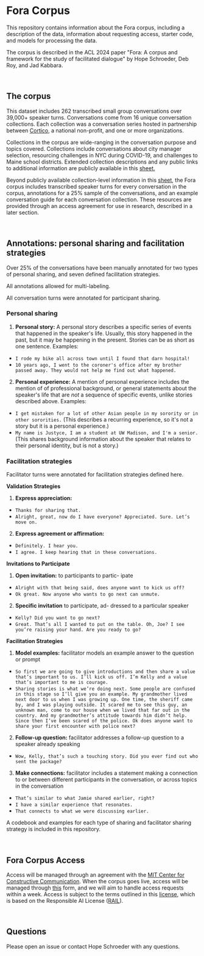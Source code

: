 # Fora Corpus

This repository contains information about the Fora corpus, including a description of the data, information about requesting access, starter code, and models for processing the data.

The corpus is described in the ACL 2024 paper "Fora: A corpus and framework for the study of facilitated dialogue" by Hope Schroeder, Deb Roy, and Jad Kabbara.

<br>

## The corpus

This dataset includes 262 transcribed small group conversations over 39,000+ speaker turns.
Conversations come from 16 unique conversation collections. Each collection was a conversation series hosted in partnership between [Cortico](https://cortico.ai/), a national non-profit, and one or more organizations. 

Collections in the corpus are wide-ranging in the conversation purpose and topics covered. Collections include conversations about city manager selection, resourcing challenges in NYC during COVID-19, and challenges to Maine school districts.
Extended collection descriptions and any public links to additional information are publicly available in this [sheet.](https://github.com/schropes/fora-corpus/blob/main/Fora%20corpus%20-%20collection%20information.csv)

Beyond publicly available collection-level information in this [sheet](https://github.com/schropes/fora-corpus/blob/main/Fora%20corpus%20-%20collection%20information.csv), the Fora corpus includes transcribed speaker turns for every conversation in the corpus, annotations for a 25% sample of the conversations, and an example conversation guide for each conversation collection. These resources are provided through an access agreement for use in research, described in a later section.

<br>

## Annotations: personal sharing and facilitation strategies

Over 25% of the conversations have been manually annotated for two types of personal sharing, and seven defined facilitation strategies.

All annotations allowed for multi-labeling.

All conversation turns were annotated for participant sharing. 

### Personal sharing
1. __Personal story:__
A personal story describes a specific series of events that happened in the speaker's life. Usually, this story happened in the past, but it may be happening in the present. Stories can be as short as one sentence.
Examples:
* `I rode my bike all across town until I found that darn hospital!`
* `10 years ago, I went to the coroner's office after my brother passed away. They would not help me find out what happened.`
2. __Personal experience:__
A mention of personal experience includes the mention of of professional background, or general statements about the speaker's life that are *not* a sequence of specific events, unlike stories described above.
Examples:
* `I get mistaken for a lot of other Asian people in my sorority or in other sororities.` (This describes a recurring experience, so it's not a story but it is a personal experience.)
* `My name is Justyce, I am a student at UW Madison, and I'm a senior.` (This shares background information about the speaker that relates to their personal identity, but is not a story.)


### Facilitation strategies

Facilitator turns were annotated for facilitation strategies defined here.

__Validation Strategies__

1. __Express appreciation:__
* `Thanks for sharing that.`
* `Alright, great, now do I have everyone? Appreciated. Sure. Let’s move on.`
2. __Express agreement or affirmation:__
* `Definitely. I hear you.`
* `I agree. I keep hearing that in these conversations.`


__Invitations to Participate__

1. __Open invitation:__ to participants to partic-
ipate
* `Alright with that being said, does anyone want to kick us off?`
* `Ok great. Now anyone who wants to go next can unmute.`
2. __Specific invitation__ to participate, ad-
dressed to a particular speaker
* `Kelly? Did you want to go next?`
* `Great. That’s all I wanted to put on the table. Oh, Joe? I see you’re raising your hand. Are you ready to go?`

__Facilitation Strategies__

1. __Model examples:__ facilitator models an example answer to the question or prompt
* `So first we are going to give introductions and then share a value that’s important to us. I’ll kick us off. I’m Kelly and a value that’s important to me is courage.`
* `Sharing stories is what we’re doing next. Some people are confused in this stage so I’ll give you an example. My grandmother lived next door to us when I was growing up. One time, the sheriff came by, and I was playing outside. It scared me to see this guy, an unknown man, come to our house when we lived that far out in the country. And my grandmother’s attitude towards him didn’t help. Since then I’ve been scared of the police. Ok does anyone want to share your first encounter with police next?`

2. __Follow-up question:__ facilitator addresses a follow-up question to a speaker already speaking
* `Wow, Kelly, that’s such a touching story. Did you ever find out who sent the package?`

3. __Make connections:__ facilitator includes a statement making a connection to or between different participants in the conversation, or across topics in the conversation
* `That’s similar to what Jamie shared earlier, right?`
* `I have a similar experience that resonates.`
* `That connects to what we were discussing earlier.`

A codebook and examples for each type of sharing and facilitator sharing strategy is included in this repository.

<br>

## Fora Corpus Access

Access will be managed through an agreement with the [MIT Center for Constructive Communication](https://www.ccc.mit.edu/). When the corpus goes live, access will be managed through [this](https://docs.google.com/forms/d/e/1FAIpQLSf3o8RqPcE_cxcvQ5Zfm5MC4KrlSa3JHxtYrUFZb5FjkLMEBg/viewform?usp=sf_link) form, and we will aim to handle access requests within a week. 
Access is subject to the terms outlined in this [license](https://github.com/schropes/fora-corpus/blob/main/Fora%20Corpus-license.txt), which is based on the Responsible AI License ([RAIL](https://www.licenses.ai/rail-license-generator)).

<br>


## Questions

Please open an issue or contact Hope Schroeder with any questions.
